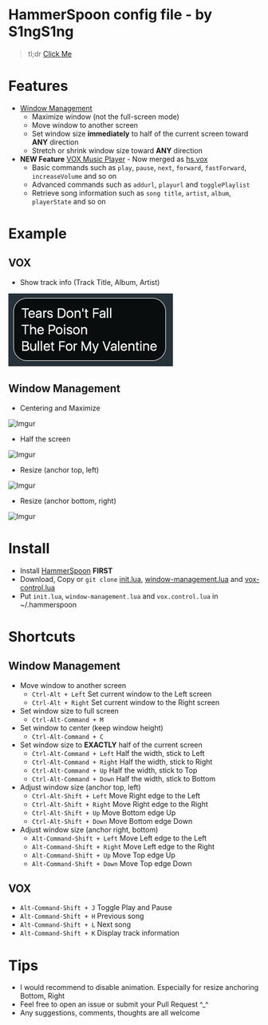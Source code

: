 HammerSpoon config file - by S1ngS1ng
=======

> tl;dr [Click Me](#install)

# Features
* [Window Management](./window-management.lua)
    * Maximize window (not the full-screen mode)
    * Move window to another screen
    * Set window size **immediately** to half of the current screen toward **ANY** direction
    * Stretch or shrink window size toward **ANY** direction
* **NEW Feature** [VOX Music Player](./vox-control.lua) - Now merged as [hs.vox](http://www.hammerspoon.org/docs/hs.vox.html)
    * Basic commands such as `play`, `pause`, `next`, `forward`, `fastForward`, `increaseVolume` and so on
    * Advanced commands such as `addurl`, `playurl` and `togglePlaylist`
    * Retrieve song information such as `song title`, `artist`, `album`, `playerState` and so on

# Example
## VOX
* Show track info (Track Title, Album, Artist)

![TrackInfo](./assets/vox-track-info.jpg)

## Window Management
* Centering and Maximize

![Imgur](http://i.imgur.com/okNaoJW.gif)

* Half the screen

![Imgur](http://i.imgur.com/VNo7nCI.gif)

* Resize (anchor top, left)

![Imgur](http://i.imgur.com/vIqDMUD.gif)

* Resize (anchor bottom, right)

![Imgur](http://i.imgur.com/fiIfeXe.gif)

# Install
* Install [HammerSpoon](https://github.com/Hammerspoon/hammerspoon)  **FIRST** 
* Download, Copy or `git clone` [init.lua](https://github.com/S1ngS1ng/HammerSpoon/blob/master/init.lua), [window-management.lua](https://github.com/S1ngS1ng/HammerSpoon/blob/master/window-management.lua) and [vox-control.lua](https://github.com/S1ngS1ng/HammerSpoon/blob/master/vox-control.lua) 
* Put `init.lua`, `window-management.lua` and `vox.control.lua` in ~/.hammerspoon

# Shortcuts
## Window Management
* Move window to another screen
	* `Ctrl-Alt + Left`	Set current window to the Left screen
	* `Ctrl-Alt + Right`	Set current window to the Right screen
* Set window size to full screen
	* `Ctrl-Alt-Command + M`
* Set window to center (keep window height)
	* `Ctrl-Alt-Command + C`
* Set window size to **EXACTLY** half of the current screen
	* `Ctrl-Alt-Command + Left`	Half the width, stick to Left
	* `Ctrl-Alt-Command + Right`	Half the width, stick to Right
	* `Ctrl-Alt-Command + Up`		Half the width, stick to Top
	* `Ctrl-Alt-Command + Down`	Half the width, stick to Bottom
* Adjust window size (anchor top, left)
	* `Ctrl-Alt-Shift + Left`	Move Right edge to the Left
	* `Ctrl-Alt-Shift + Right`	Move Right edge to the Right
	* `Ctrl-Alt-Shift + Up`		Move Bottom edge Up
	* `Ctrl-Alt-Shift + Down`	Move Bottom edge Down
* Adjust window size (anchor right, bottom)
	* `Alt-Command-Shift + Left`	Move Left edge to the Left
	* `Alt-Command-Shift + Right`	Move Left edge to the Right
	* `Alt-Command-Shift + Up`		Move Top edge Up
	* `Alt-Command-Shift + Down`	Move Top edge Down
## VOX
* `Alt-Command-Shift + J` Toggle Play and Pause
* `Alt-Command-Shift + H` Previous song
* `Alt-Command-Shift + L` Next song
* `Alt-Command-Shift + K` Display track information

# Tips
* I would recommend to disable animation. Especially for resize anchoring Bottom, Right
* Feel free to open an issue or submit your Pull Request ^_^
* Any suggestions, comments, thoughts are all welcome
